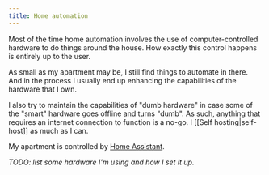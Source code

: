 ```yaml
---
title: Home automation
---
```


Most of the time home automation involves the use of computer-controlled hardware to do things around the house. How exactly this control happens is entirely up to the user.

As small as my apartment may be, I still find things to automate in there. And in the process I usually end up enhancing the capabilities of the hardware that I own.

I also try to maintain the capabilities of "dumb hardware" in case some of the "smart" hardware goes offline and turns "dumb". As such, anything that requires an internet connection to function is a no-go. I [[Self hosting|self-host]] as much as I can.

My apartment is controlled by [Home Assistant](https://home-assistant.io/).

*TODO: list some hardware I'm using and how I set it up.*
